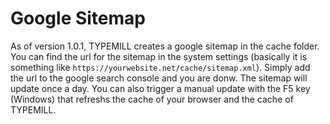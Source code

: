 # Google Sitemap

As of version 1.0.1, TYPEMILL creates a google sitemap in the cache folder. You can find the url for the sitemap in the system settings (basically it is something like `https://yourwebsite.net/cache/sitemap.xml`). Simply add the url to the google search console and you are donw. The sitemap will update once a day. You can also trigger a manual update with the F5 key (Windows) that refreshs the cache of your browser and the cache of TYPEMILL.